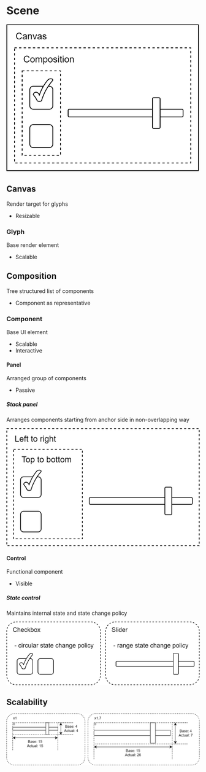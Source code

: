 # Scene

![Scene](scene.svg)

## Canvas

Render target for glyphs

- Resizable

### Glyph

Base render element

- Scalable

## Composition

Tree structured list of components

- Component as representative

### Component

Base UI element

- Scalable
- Interactive

#### Panel

Arranged group of components

- Passive

##### Stack panel

Arranges components starting from anchor side in non-overlapping way

![Stack panel](stack_panel.svg)

#### Control

Functional component

- Visible

##### State control

Maintains internal state and state change policy

![State control](state_control.svg)

## Scalability

![Scalability](scalability.svg)